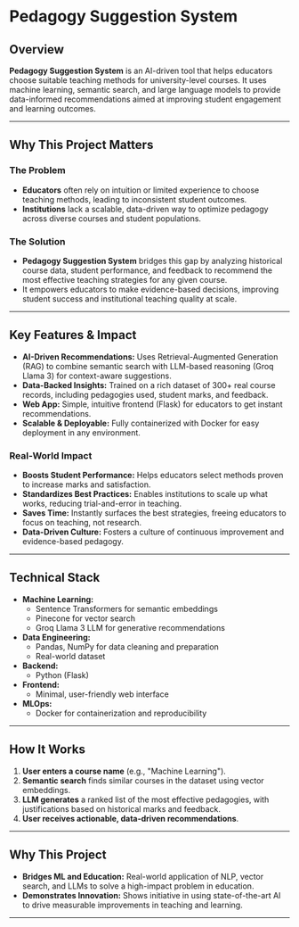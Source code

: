 # Pedagogy Suggestion System 

## Overview

**Pedagogy Suggestion System** is an AI-driven tool that helps educators choose suitable teaching methods for university-level courses. It uses machine learning, semantic search, and large language models to provide data-informed recommendations aimed at improving student engagement and learning outcomes.

---

## Why This Project Matters

### The Problem
- **Educators** often rely on intuition or limited experience to choose teaching methods, leading to inconsistent student outcomes.
- **Institutions** lack a scalable, data-driven way to optimize pedagogy across diverse courses and student populations.

### The Solution
- **Pedagogy Suggestion System** bridges this gap by analyzing historical course data, student performance, and feedback to recommend the most effective teaching strategies for any given course.
- It empowers educators to make evidence-based decisions, improving student success and institutional teaching quality at scale.

---

## Key Features & Impact

- **AI-Driven Recommendations:** Uses Retrieval-Augmented Generation (RAG) to combine semantic search with LLM-based reasoning (Groq Llama 3) for context-aware suggestions.
- **Data-Backed Insights:** Trained on a rich dataset of 300+ real course records, including pedagogies used, student marks, and feedback.
- **Web App:** Simple, intuitive frontend (Flask) for educators to get instant recommendations.
- **Scalable & Deployable:** Fully containerized with Docker for easy deployment in any environment.

### Real-World Impact
- **Boosts Student Performance:** Helps educators select methods proven to increase marks and satisfaction.
- **Standardizes Best Practices:** Enables institutions to scale up what works, reducing trial-and-error in teaching.
- **Saves Time:** Instantly surfaces the best strategies, freeing educators to focus on teaching, not research.
- **Data-Driven Culture:** Fosters a culture of continuous improvement and evidence-based pedagogy.

---

## Technical Stack

- **Machine Learning:**
  - Sentence Transformers for semantic embeddings
  - Pinecone for vector search
  - Groq Llama 3 LLM for generative recommendations
- **Data Engineering:**
  - Pandas, NumPy for data cleaning and preparation
  - Real-world dataset
- **Backend:**
  - Python (Flask)
- **Frontend:**
  - Minimal, user-friendly web interface
- **MLOps:**
  - Docker for containerization and reproducibility



---

## How It Works

1. **User enters a course name** (e.g., "Machine Learning").
2. **Semantic search** finds similar courses in the dataset using vector embeddings.
3. **LLM generates** a ranked list of the most effective pedagogies, with justifications based on historical marks and feedback.
4. **User receives actionable, data-driven recommendations**.

---



## Why This Project

- **Bridges ML and Education:** Real-world application of NLP, vector search, and LLMs to solve a high-impact problem in education.
- **Demonstrates Innovation:** Shows initiative in using state-of-the-art AI to drive measurable improvements in teaching and learning.


---




